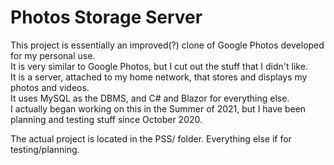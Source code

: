 # Photos Storage Server

This project is essentially an improved(?) clone of Google Photos developed for my personal use.<br>
It is very similar to Google Photos, but I cut out the stuff that I didn't like.<br>
It is a server, attached to my home network, that stores and displays my photos and videos.<br>
It uses MySQL as the DBMS, and C# and Blazor for everything else.<br>
I actually began working on this in the Summer of 2021, but I have been planning and testing stuff since
October 2020.

The actual project is located in the PSS/ folder. Everything else if for testing/planning.

